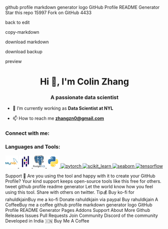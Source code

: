 github profile markdown generator logo
GitHub Profile README Generator
Star this repo
15997
Fork on GitHub
4433

back to edit

copy-markdown

download markdown

download backup

preview
<h1 align="center">Hi 👋, I'm Colin Zhang</h1>
<h3 align="center">A passionate data scientist</h3>

- 🔭 I’m currently working as **Data Scientist at NYL**

- 📫 How to reach me **zhangzn0@gmail.com**

<h3 align="left">Connect with me:</h3>
<p align="left">
</p>

<h3 align="left">Languages and Tools:</h3>
<p align="left"> <a href="https://www.mysql.com/" target="_blank" rel="noreferrer"> <img src="https://raw.githubusercontent.com/devicons/devicon/master/icons/mysql/mysql-original-wordmark.svg" alt="mysql" width="40" height="40"/> </a> <a href="https://pandas.pydata.org/" target="_blank" rel="noreferrer"> <img src="https://raw.githubusercontent.com/devicons/devicon/2ae2a900d2f041da66e950e4d48052658d850630/icons/pandas/pandas-original.svg" alt="pandas" width="40" height="40"/> </a> <a href="https://www.postgresql.org" target="_blank" rel="noreferrer"> <img src="https://raw.githubusercontent.com/devicons/devicon/master/icons/postgresql/postgresql-original-wordmark.svg" alt="postgresql" width="40" height="40"/> </a> <a href="https://www.python.org" target="_blank" rel="noreferrer"> <img src="https://raw.githubusercontent.com/devicons/devicon/master/icons/python/python-original.svg" alt="python" width="40" height="40"/> </a> <a href="https://pytorch.org/" target="_blank" rel="noreferrer"> <img src="https://www.vectorlogo.zone/logos/pytorch/pytorch-icon.svg" alt="pytorch" width="40" height="40"/> </a> <a href="https://scikit-learn.org/" target="_blank" rel="noreferrer"> <img src="https://upload.wikimedia.org/wikipedia/commons/0/05/Scikit_learn_logo_small.svg" alt="scikit_learn" width="40" height="40"/> </a> <a href="https://seaborn.pydata.org/" target="_blank" rel="noreferrer"> <img src="https://seaborn.pydata.org/_images/logo-mark-lightbg.svg" alt="seaborn" width="40" height="40"/> </a> <a href="https://www.tensorflow.org" target="_blank" rel="noreferrer"> <img src="https://www.vectorlogo.zone/logos/tensorflow/tensorflow-icon.svg" alt="tensorflow" width="40" height="40"/> </a> </p>

Support 🙏
Are you using the tool and happy with it to create your GitHub Profile?
Your kind support keeps open-source tools like this free for others.
tweet github profile readme generator
Let the world know how you feel using this tool. Share with others on twitter.
Tip💰
Buy ko-fi for rahuldkjainBuy me a ko-fi
Donate rahuldkjain via paypal
Buy rahuldkjain A CoffeeBuy me a coffee
github profile markdown generator logo
GitHub Profile README Generator
Pages
Addons
Support
About
More
Github
Releases
Issues
Pull Requests
Join Community
Discord of the community
Developed in India 🇮🇳
Buy Me A Coffee
